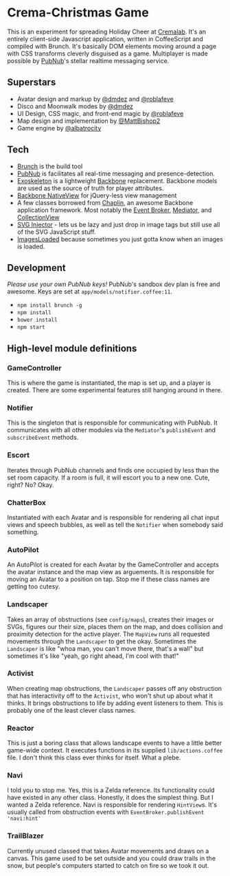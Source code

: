 # Crema-Christmas Game
This is an experiment for spreading Holiday Cheer at [Cremalab](http://cremalab.com). It's an entirely client-side Javascript application, written in CoffeeScript and compiled with Brunch. It's basically DOM elements moving around a page with CSS transforms cleverly disguised as a game. Multiplayer is made possible by [PubNub](http://www.pubnub.com)'s stellar realtime messaging service.

## Superstars
- Avatar design and markup by [@dmdez](https://github.com/dmdez) and [@roblafeve](https://github.com/roblafeve)
- Disco and Moonwalk modes by [@dmdez](https://github.com/dmdez)
- UI Design, CSS magic, and front-end magic by [@roblafeve](https://github.com/roblafeve)
- Map design and implementation by [@MattBishop2](https://github.com/MattBishop2)
- Game engine by [@albatrocity](https://github.com/albatrocity)

## Tech
- [Brunch](http://brunch.io) is the build tool
- [PubNub](http://www.pubnub.com) is facilitates all real-time messaging and presence-detection.
- [Exoskeleton](http://exosjs.com) is a lightweight [Backbone](http://backbonejs.org) replacement. Backbone models are used as the source of truth for player attributes.
- [Backbone NativeView](https://github.com/akre54/Backbone.NativeView) for jQuery-less view management
- A few classes borrowed from [Chaplin](https://github.com/akre54/Backbone.NativeView), an awesome Backbone application framework. Most notably the [Event Broker](https://github.com/chaplinjs/chaplin/blob/master/src/chaplin/lib/event_broker.coffee), [Mediator](https://github.com/chaplinjs/chaplin/blob/master/src/chaplin/mediator.coffee), and [CollectionView](https://github.com/chaplinjs/chaplin/blob/master/src/chaplin/views/collection_view.coffee)
- [SVG Injector](https://github.com/iconic/SVGInjector) - lets us be lazy and just drop in image tags but still use all of the SVG JavaScript stuff.
- [ImagesLoaded](https://github.com/desandro/imagesloaded) because sometimes you just gotta know when an images is loaded.

## Development
_Please use your own PubNub keys!_ PubNub's sandbox dev plan is free and awesome. Keys are set at `app/models/notifier.coffee:11`.
- `npm install brunch -g`
- `npm install`
- `bower install`
- `npm start`

## High-level module definitions
### GameController
This is where the game is instantiated, the map is set up, and a player is created. There are some experimental features still hanging around in there.

### Notifier
This is the singleton that is responsible for communicating with PubNub. It communicates with all other modules via the `Mediator`'s `publishEvent` and `subscribeEvent` methods.

### Escort
Iterates through PubNub channels and finds one occupied by less than the set room capacity. If a room is full, it will escort you to a new one. Cute, right? No? Okay.

### ChatterBox
Instantiated with each Avatar and is responsible for rendering all chat input views and speech bubbles, as well as tell the `Notifier` when somebody said something.

### AutoPilot
An AutoPilot is created for each Avatar by the GameController and accepts the avatar instance and the map view as arguements. It is responsible for moving an Avatar to a position on tap. Stop me if these class names are getting too cutesy.

### Landscaper
Takes an array of obstructions (see `config/maps`), creates their images or SVGs, figures our their size, places them on the map, and does collision and proximity detection for the active player. The `MapView` runs all requested movements through the `Landscaper` to get the okay. Sometimes the `Landscaper` is like "whoa man, you can't move there, that's a wall" but sometimes it's like "yeah, go right ahead, I'm cool with that!"

### Activist
When creating map obstructions, the `Landscaper` passes off any obstruction that has interactivity off to the `Activist`, who won't shut up about what it thinks. It brings obstructions to life by adding event listeners to them. This is probably one of the least clever class names.

### Reactor
This is just a boring class that allows landscape events to have a little better game-wide context. It executes functions in its supplied `lib/actions.coffee` file. I don't think this class ever thinks for itself. What a plebe.

### Navi
I told you to stop me. Yes, this is a Zelda reference. Its functionality could have existed in any other class. Honestly, it does the simplest thing. But I wanted a Zelda reference. Navi is responsible for rendering `HintView`s. It's usually called from obstruction events with `EventBroker.publishEvent 'navi:hint'`

### TrailBlazer
Currently unused classed that takes Avatar movements and draws on a canvas. This game used to be set outside and you could draw trails in the snow, but people's computers started to catch on fire so we took it out.
